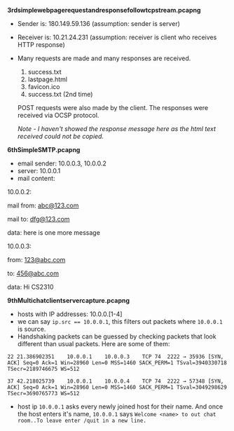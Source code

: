 **3rdsimplewebpagerequestandresponsefollowtcpstream.pcapng**

- Sender is: 180.149.59.136
(assumption: sender is server)
- Receiver is: 10.21.24.231
(assumption: receiver is client who receives HTTP response)
- Many requests are made and many responses are received.
  1. success.txt
  2. lastpage.html
  3. favicon.ico
  4. success.txt (2nd time)

  POST requests were also made by the client. The responses were received via OCSP protocol.

  *Note - I haven't showed the response message here as the html text received could not be copied.*

**6thSimpleSMTP.pcapng**

- email sender: 10.0.0.3, 10.0.0.2
- server: 10.0.0.1
- mail content:

10.0.0.2:

mail from: abc@123.com

mail to: dfg@123.com

data: here is one more message

10.0.0.3:

from: 123@abc.com

to: 456@abc.com

data: Hi CS2310

**9thMultichatclientservercapture.pcapng**

- hosts with IP addresses: 10.0.0.[1-4]
- we can say `ip.src == 10.0.0.1`, this filters out packets where `10.0.0.1` is source.
- Handshaking packets can be guessed by checking packets that look different than usual packets. Here are some of them:

`22	21.386902351	10.0.0.1	10.0.0.3	TCP	74	2222 → 35936 [SYN, ACK] Seq=0 Ack=1 Win=28960 Len=0 MSS=1460 SACK_PERM=1 TSval=3940330718 TSecr=2189746675 WS=512`

`37	42.218025739	10.0.0.1	10.0.0.4	TCP	74	2222 → 57348 [SYN, ACK] Seq=0 Ack=1 Win=28960 Len=0 MSS=1460 SACK_PERM=1 TSval=3049298629 TSecr=3690765773 WS=512`

- host ip `10.0.0.1` asks every newly joined host for their name. And once the host enters it's name, `10.0.0.1` says `Welcome <name> to out chat room..To leave enter /quit in a new line.`
